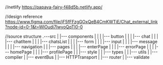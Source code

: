 //netlify  https://papaya-fairy-f48d5b.netlify.app/

//design reference https://www.figma.com/file/jF5fFFzgGOxQeB4CmKWTiE/Chat_external_link?node-id=0-1&t=WIOudi7IwyoQqTI0-0

//source structure
.---src
	|
	|--- components
	|		|
	|		|--- button
	|		|
	|		|--- chat
	|		|
	|		|--- chatItem
	|		|
	|		|--- chatsList
	|		|
	|		|--- form
	|		|
	|		|--- input
	|		|
	|		|--- message
	|		|
	|		|--- navigation
	|
	|
	|--- pages
	|		|
	|		|--- enterPage
	|		|
	|		|--- errorPage
	|		|
	|		|--- homePage
	|		|
	|		|--- profilePage
	|
	|
	|--- style
	|
	|
	|--- types
	|
	|
	|--- utils
			|
			|--- compiler
			|
			|--- eventBus
			|
			|--- HTTPTransport
			|
			|--- router
			|
			|--- validate
